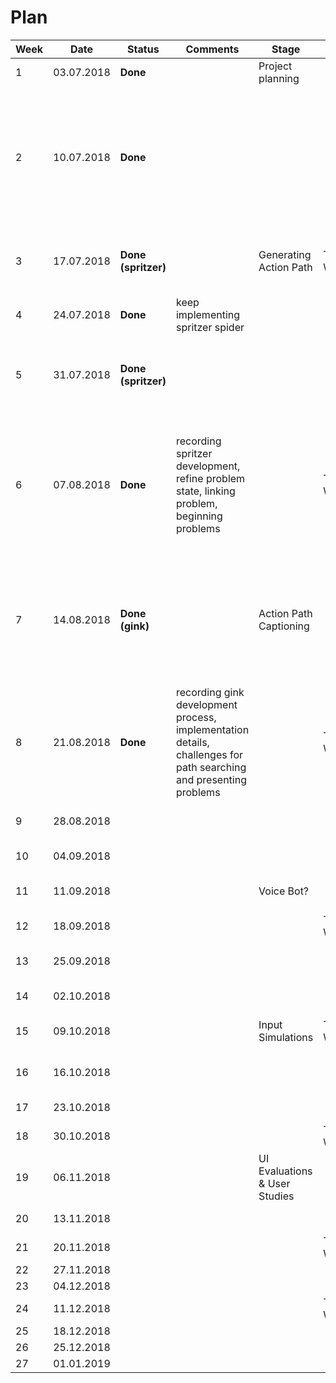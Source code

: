 # Plan

| Week | Date       | Status              | Comments                                                     | Stage                         | Stage          | Stage                  | Actions                                                      |
| ---- | ---------- | ------------------- | ------------------------------------------------------------ | ----------------------------- | -------------- | ---------------------- | ------------------------------------------------------------ |
| 1    | 03.07.2018 | **Done**            |                                                              | Project planning              |                |                        |                                                              |
| 2    | 10.07.2018 | **Done**            |                                                              |                               |                | Literature Review      | Defining interacting elements and navigation patterns: **element level**, Personal Blog / QUX Tool / more |
| 3    | 17.07.2018 | **Done (spritzer)** |                                                              | Generating Action Path        | Thesis Writing |                        | Building a tool that generates graph of all navigations      |
| 4    | 24.07.2018 | **Done**            | keep implementing spritzer spider                            |                               |                |                        |                                                              |
| 5    | 31.07.2018 | **Done (spritzer)** |                                                              |                               |                | Literature Review      | Parse navigation patterns: more general spider               |
| 6    | 07.08.2018 | **Done**            | recording spritzer development, refine problem state, linking problem, beginning problems |                               | Thesis Writing |                        | ~~Write thesis paper sketch, introduction, related work, framework of rest parts~~: write the generating phase |
| 7    | 14.08.2018 | **Done (gink)**     |                                                              | Action Path Captioning        |                |                        | building features, prepare well structured data, labeling: collecting, **expert model vs user model** |
| 8    | 21.08.2018 | **Done**            | recording gink development process, implementation details, challenges for path searching and presenting problems |                               | Thesis Writing |                        | keep writing                                                 |
| 9    | 28.08.2018 |                     |                                                              |                               |                | More Literature Review | Model training and selections                                |
| 10   | 04.09.2018 |                     |                                                              |                               |                |                        | Model tuning                                                 |
| 11   | 11.09.2018 |                     |                                                              | Voice Bot?                    |                | Literature Review      | Design conversation flow                                     |
| 12   | 18.09.2018 |                     |                                                              |                               | Thesis Writing |                        | Recording process                                            |
| 13   | 25.09.2018 |                     |                                                              |                               |                |                        | Implement voice bot with api.ai                              |
| 14   | 02.10.2018 |                     |                                                              |                               |                | Literature Review      |                                                              |
| 15   | 09.10.2018 |                     |                                                              | Input Simulations             | Thesis Writing |                        | Defining Universal Actions                                   |
| 16   | 16.10.2018 |                     |                                                              |                               |                |                        | Implement Action builder                                     |
| 17   | 23.10.2018 |                     |                                                              |                               |                | Literature Review      | Review papers                                                |
| 18   | 30.10.2018 |                     |                                                              |                               | Thesis Writing |                        | Record process                                               |
| 19   | 06.11.2018 |                     |                                                              | UI Evaluations & User Studies |                |                        | Working demo for user study                                  |
| 20   | 13.11.2018 |                     |                                                              |                               |                | Literature Review      | Start user study                                             |
| 21   | 20.11.2018 |                     |                                                              |                               | Thesis Writing |                        |                                                              |
| 22   | 27.11.2018 |                     |                                                              |                               |                |                        |                                                              |
| 23   | 04.12.2018 |                     |                                                              |                               |                |                        |                                                              |
| 24   | 11.12.2018 |                     |                                                              |                               | Thesis Writing |                        |                                                              |
| 25   | 18.12.2018 |                     |                                                              |                               |                |                        |                                                              |
| 26   | 25.12.2018 |                     |                                                              |                               |                |                        |                                                              |
| 27   | 01.01.2019 |                     |                                                              |                               |                |                        |                                                              |

